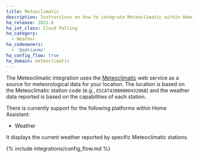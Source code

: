 ```yaml
---
title: Meteoclimatic
description: Instructions on how to integrate Meteoclimatic within Home Assistant.
ha_release: 2021.6
ha_iot_class: Cloud Polling
ha_category:
  - Weather
ha_codeowners:
  - '@adrianmo'
ha_config_flow: true
ha_domain: meteoclimatic
---
```


The Meteoclimatic integration uses the [Meteoclimatic](https://www.meteoclimatic.net/) web service as a source for meteorological data for your location. The location is based on the Meteoclimatic station code (e.g., `ESCAT4300000043206B`) and the weather data reported is based on the capabilities of each station.

There is currently support for the following platforms within Home Assistant:

- Weather

It displays the current weather reported by specific Meteoclimatic stations.

{% include integrations/config_flow.md %}
